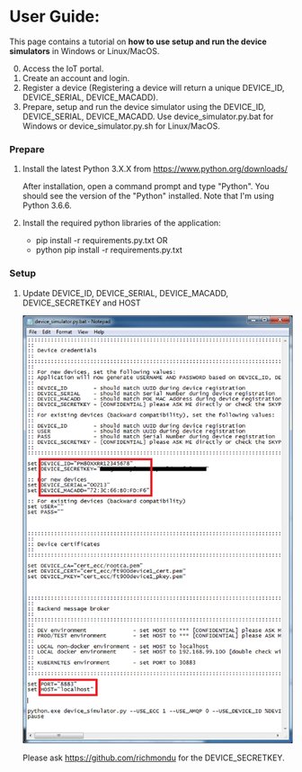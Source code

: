 # User Guide:

This page contains a tutorial on <b>how to use setup and run the device simulators</b> in Windows or Linux/MacOS. 

0. Access the IoT portal.
1. Create an account and login.
2. Register a device (Registering a device will return a unique DEVICE_ID, DEVICE_SERIAL, DEVICE_MACADD).
3. Prepare, setup and run the device simulator using the DEVICE_ID, DEVICE_SERIAL, DEVICE_MACADD.
   Use device_simulator.py.bat for Windows or device_simulator.py.sh for Linux/MacOS.


### Prepare

1. Install the latest Python 3.X.X from https://www.python.org/downloads/

    After installation, open a command prompt and type "Python". You should see the version of the "Python" installed.
    Note that I'm using Python 3.6.6.

2. Install the required python libraries of the application:

    - pip install -r requirements.py.txt OR
    - python pip install -r requirements.py.txt


### Setup

1. Update DEVICE_ID, DEVICE_SERIAL, DEVICE_MACADD, DEVICE_SECRETKEY and HOST

    <img src="../_images/device_simulator_py.png" width="600"/>

   Please ask https://github.com/richmondu for the DEVICE_SECRETKEY.


